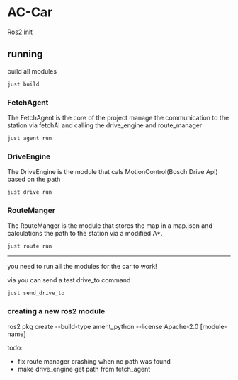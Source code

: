 # AC-Car

[Ros2 init](https://github.com/Diplomarbeit-PGHFP-2024-2025/.github/blob/main/profile/Ros2.md)

## running

build all modules

```bash
just build
```

### FetchAgent

The FetchAgent is the core of the project manage the communication to the station via fetchAI and calling the
drive_engine and route_manager

```bash
just agent run
```

### DriveEngine

The DriveEngine is the module that cals MotionControl(Bosch Drive Api) based on the path

```bash
just drive run
```

### RouteManger

The RouteManger is the module that stores the map in a map.json and calculations the path to the station via a modified
A*.

```bash
just route run
```

---

you need to run all the modules for the car to work!

via you can send a test drive_to command

```bash
just send_drive_to
```

### creating a new ros2 module

ros2 pkg create --build-type ament_python --license Apache-2.0 [module-name]

todo:

* fix route manager crashing when no path was found
* make drive_engine get path from fetch_agent
